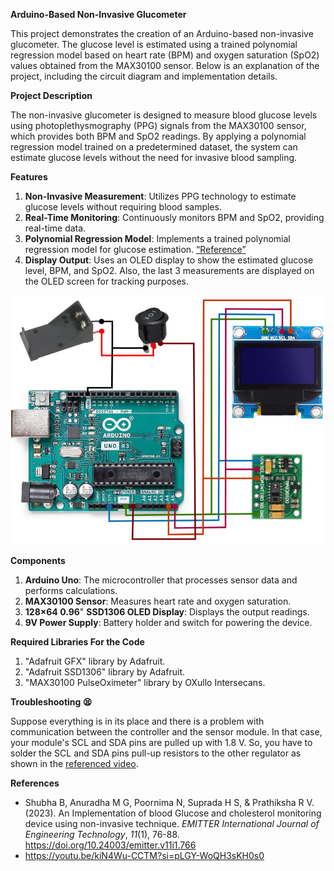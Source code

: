 **Arduino-Based Non-Invasive Glucometer**

This project demonstrates the creation of an Arduino-based non-invasive glucometer. The glucose level is estimated using a trained polynomial regression model based on heart rate (BPM) and oxygen saturation (SpO2) values obtained from the MAX30100 sensor. Below is an explanation of the project, including the circuit diagram and implementation details.

**Project Description**

The non-invasive glucometer is designed to measure blood glucose levels using photoplethysmography (PPG) signals from the MAX30100 sensor, which provides both BPM and SpO2 readings. By applying a polynomial regression model trained on a predetermined dataset, the system can estimate glucose levels without the need for invasive blood sampling.

**Features**

1.  **Non-Invasive Measurement**: Utilizes PPG technology to estimate glucose levels without requiring blood samples.
2.  **Real-Time Monitoring**: Continuously monitors BPM and SpO2, providing real-time data.
3.  **Polynomial Regression Model**: Implements a trained polynomial regression model for glucose estimation. [“Reference”](https://emitter.pens.ac.id/index.php/emitter/article/view/766)
4.  **Display Output**: Uses an OLED display to show the estimated glucose level, BPM, and SpO2. Also, the last 3 measurements are displayed on the OLED screen for tracking purposes.

**![elektronik donanım, elektronik mühendisliği, elektronik bileşen, devre içeren bir resim Açıklama otomatik olarak oluşturuldu](media/2ba5e10f52b6700ea5d4f11c6740b345.png)**

**Components**

1.  **Arduino Uno**: The microcontroller that processes sensor data and performs calculations.
2.  **MAX30100 Sensor**: Measures heart rate and oxygen saturation.
3.  **128×64 0.96**" **SSD1306 OLED Display**: Displays the output readings.
4.  **9V Power Supply**: Battery holder and switch for powering the device.

**Required Libraries For the Code**

1.  "Adafruit GFX" library by Adafruit.
2.  "Adafruit SSD1306" library by Adafruit.
3.  "MAX30100 PulseOximeter" library by OXullo Intersecans.

**Troubleshooting 😫**

Suppose everything is in its place and there is a problem with communication between the controller and the sensor module. In that case, your module's SCL and SDA pins are pulled up with 1.8 V. So, you have to solder the SCL and SDA pins pull-up resistors to the other regulator as shown in the [referenced video](https://youtu.be/kiN4Wu-CCTM?si=pLGY-WoQH3sKH0s0).

**References**

-   Shubha B, Anuradha M G, Poornima N, Suprada H S, & Prathiksha R V. (2023). An Implementation of blood Glucose and cholesterol monitoring device using non-invasive technique. *EMITTER International Journal of Engineering Technology*, *11*(1), 76-88. <https://doi.org/10.24003/emitter.v11i1.766>
-   <https://youtu.be/kiN4Wu-CCTM?si=pLGY-WoQH3sKH0s0>

